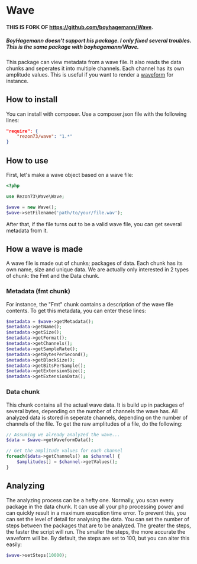 # Wave

#### THIS IS FORK OF https://github.com/boyhagemann/Wave.
##### BoyHagemann doesn't support his package. I only fixed several troubles. This is the same package with boyhagemann/Wave. 

This package can view metadata from a wave file. It also reads the data chunks and seperates it into multiple channels.
Each channel has its own amplitude values. This is useful if you want to render a [waveform](http://github.com/boyhagemann/Waveform) for instance.

## How to install

You can install with composer. Use a composer.json file with the following lines:

```json
"require": {
    "rezon73/wave": "1.*"
}
```

## How to use

First, let's make a wave object based on a wave file:
```php
<?php

use Rezon73\Wave\Wave;

$wave = new Wave();
$wave->setFilename('path/to/your/file.wav');
```

After that, if the file turns out to be a valid wave file, you can
get several metadata from it.

## How a wave is made

A wave file is made out of chunks; packages of data. 
Each chunk has its own name, size and unique data.
We are actually only interested in 2 types of chunk: the Fmt and the Data chunk.

### Metadata (fmt chunk)
For instance, the "Fmt" chunk contains a description of the wave file contents. To get this metadata,
you can enter these lines:
```php
$metadata = $wave->getMetadata();
$metadata->getName();
$metadata->getSize();
$metadata->getFormat();
$metadata->getChannels();
$metadata->getSampleRate();
$metadata->getBytesPerSecond();
$metadata->getBlockSize();
$metadata->getBitsPerSample();
$metadata->getExtensionSize();
$metadata->getExtensionData();
```

### Data chunk

This chunk contains all the actual wave data. It is build up in packages of several bytes, depending on the
number of channels the wave has. All analyzed data is stored in seperate channels, depending on the number of
channels of the file. To get the raw amplitudes of a file, do the following:
```php
// Assuming we already analyzed the wave...
$data = $wave->getWaveformData();

// Get the amplitude values for each channel
foreach($data->getChannels() as $channel) {
    $amplitudes[] = $channel->getValues();
}
```

## Analyzing

The analyzing process can be a hefty one. Normally, you scan every package in the data chunk. 
It can use all your php processing power and can quickly result in a maximum execution time error. 
To prevent this, you can set the level of detail for analysing the data.
You can set the number of steps between the packages that are to be analyzed.
The greater the steps, the faster the script will run. 
The smaller the steps, the more accurate the waveform will be.
By default, the steps are set to 100, but you can alter this easily:
```php
$wave->setSteps(10000);
```
